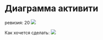 # Диаграмма активити #
ревизия: 20
<img src='http://www.gliffy.com/pubdoc/4345592/L.png' />


Как хочется сделать:
<img src='http://www.gliffy.com/pubdoc/4345644/L.png' />